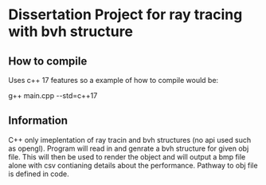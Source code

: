 # Dissertation Project for ray tracing with bvh structure

## How to compile

Uses c++ 17 features so a example of how to compile would be:

g++ main.cpp --std=c++17 

## Information

C++ only imeplentation of ray tracin and bvh structures (no api used such as opengl).
Program will read in and genrate a bvh structure for given obj file.
This will then be used to render the object and will output a bmp file alone with csv contianing details about the performance.
Pathway to obj file is defined in code.


